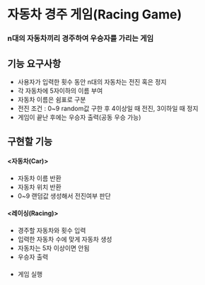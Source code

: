 # 자동차 경주 게임(Racing Game)
### n대의 자동차끼리 경주하여 우승자를 가리는 게임


## 기능 요구사항  
- 사용자가 입력한 횟수 동안 n대의 자동차는 전진 혹은 정지  
- 각 자동차에 5자이하의 이름 부여  
- 자동차 이름은 쉼표로 구분  
- 전진 조건 : 0~9 random값 구한 후 4이상일 때 전진, 3이하일 때 정지  
- 게임이 끝난 후에는 우승자 출력(공동 우승 가능)

## 구현할 기능
#### <자동차(Car)>  
- 자동차 이름 반환  
- 자동차 위치 반환  
- 0~9 랜덤값 생성해서 전진여부 판단

#### <레이싱(Racing)>  
- 경주할 자동차와 횟수 입력  
- 입력한 자동차 수에 맞게 자동차 생성  
- 자동차는 5자 이상이면 안됨  
- 우승자 출력

#### <Main>  
- 게임 실행
